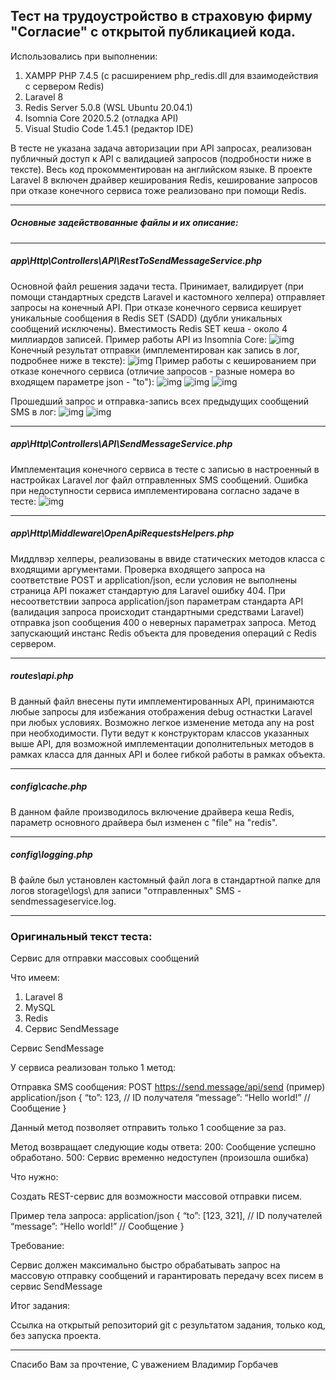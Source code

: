 ## Тест на трудоустройство в страховую фирму "Согласие" с открытой публикацией кода.

Использовались при выполнении:
1. XAMPP PHP 7.4.5 (с расширением php_redis.dll для взаимодействия с сервером Redis)
2. Laravel 8
3. Redis Server 5.0.8 (WSL Ubuntu 20.04.1)
4. Isomnia Core 2020.5.2 (отладка API)
5. Visual Studio Code 1.45.1 (редактор IDE)

В тесте не указана задача авторизации при API запросах, реализован публичный доступ к API с валидацией запросов (подробности ниже в тексте).
Весь код прокомментирован на английском языке.
В проекте Laravel 8 включен драйвер кеширования Redis, кеширование запросов при отказе конечного сервиса тоже реализовано при помощи Redis.

------------
##### Основные задействованные файлы и их описание:

------------
##### app\Http\Controllers\API\RestToSendMessageService.php
Основной файл решения задачи теста. Принимает, валидирует (при помощи стандартных средств Laravel и кастомного хелпера) отправляет запросы на конечный API. При отказе конечного сервиса кеширует уникальные сообщения в Redis SET (SADD) (дубли уникальных сообщений исключены). Вместимость Redis SET кеша - около 4 миллиардов записей.
Пример работы API из Insomnia Core:
<img src="https://i.imgur.com/p0nlep9.png" alt="img">
Конечный результат отправки (имплементирован как запись в лог, подробнее ниже в тексте):
<img src="https://i.imgur.com/OeOMSkf.png" alt="img">
Пример работы с кешированием при отказе конечного сервиса (отличие запросов - разные номера во входящем параметре json - "to"):
<img src="https://i.imgur.com/4XQ5p1W.png" alt="img">
<img src="https://i.imgur.com/8l0S6lW.png" alt="img">
<img src="https://i.imgur.com/VAi4Dgb.png" alt="img">

Прошедший запрос и отправка-запись всех предыдущих сообщений SMS в лог:
<img src="https://i.imgur.com/0E6EqNr.png" alt="img">
<img src="https://i.imgur.com/JBQSZlC.png" alt="img">

------------
##### app\Http\Controllers\API\SendMessageService.php

Имплементация конечного сервиса в тесте с записью в настроенный в настройках Laravel лог файл отправленных SMS сообщений. Ошибка при недоступности сервиса имплементирована согласно задаче в тесте:
<img src="https://i.imgur.com/2uc4Er2.png" alt="img">

------------
##### app\Http\Middleware\OpenApiRequestsHelpers.php

Миддлвэр хелперы, реализованы в ввиде статических методов класса с входящими аргументами.
Проверка входящего запроса на соответствие POST и application/json, если условия не выполнены страница API покажет стандартую для Laravel ошибку 404.
При несоответствии запроса application/json параметрам стандарта API (валидация запроса происходит стандартными средствами Laravel) отправка json сообщения 400 о неверных параметрах запроса.
Метод запускающий инстанс Redis объекта для проведения операций с Redis сервером.

------------
##### routes\api.php

В данный файл внесены пути имплементированных API, принимаются любые запросы для избежания отображения debug остнастки Laravel при любых условиях. Возможно легкое изменение метода any на post  при необходимости.
Пути ведут к конструкторам классов указанных выше API, для возможной имплементации дополнительных методов в рамках класса для данных API и более гибкой работы в рамках объекта.

------------
##### config\cache.php

В данном файле производилось включение драйвера кеша Redis, параметр основного драйвера был изменен с "file" на "redis".

------------
##### config\logging.php

В файле был установлен кастомный файл лога в стандартной папке для логов storage\logs\ для записи "отправленных" SMS -  sendmessageservice.log.

------------
### Оригинальный текст теста:

Сервис для отправки массовых сообщений

Что имеем:
1. Laravel 8
2. MySQL
3. Redis
4. Сервис SendMessage

Сервис SendMessage

У сервиса реализован только 1 метод: 

Отправка SMS сообщения: POST https://send.message/api/send (пример)
application/json
{
“to”: 123, // ID получателя
“message”: “Hello world!” // Сообщение
}

Данный метод позволяет отправить только 1 сообщение за раз.

Метод возвращает следующие коды ответа:
200: Cообщение успешно обработано. 
500: Cервис временно недоступен (произошла ошибка)

Что нужно:

Создать REST-сервис для возможности массовой отправки писем.

Пример тела запроса:
application/json
{
“to”: [123, 321],  // ID получателей
“message”: “Hello world!” // Сообщение
}

Требование:

Сервис должен максимально быстро обрабатывать запрос на массовую отправку сообщений и гарантировать передачу всех писем в сервис SendMessage

Итог задания:

Ссылка на открытый репозиторий git с результатом задания, только код, без запуска проекта.

------------
Спасибо Вам за прочтение,
С уважением Владимир Горбачев